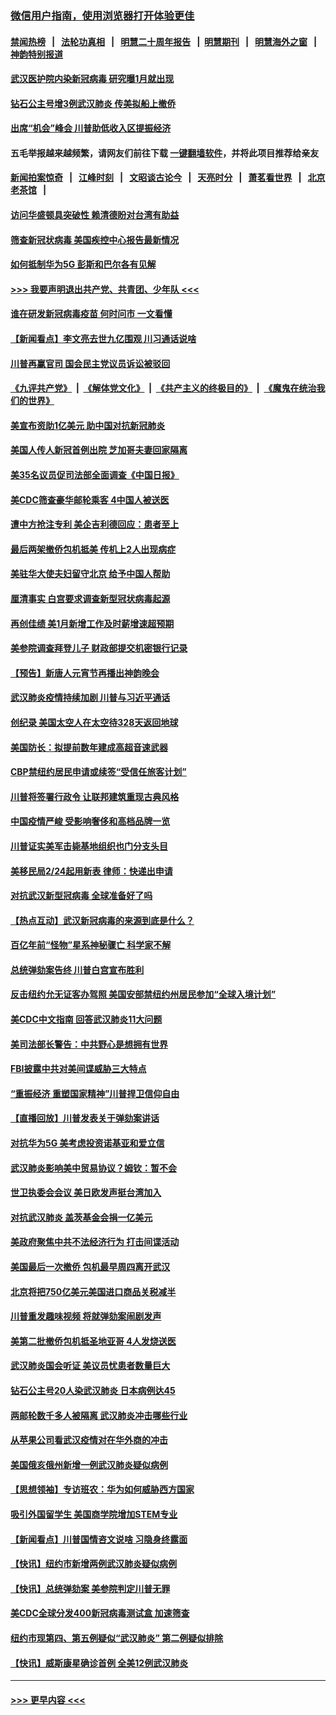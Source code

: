 ### [微信用户指南，使用浏览器打开体验更佳](https://github.com/gfw-breaker/banned-news1/blob/master/indexes/wechat-guide.md?t=0)
#### [禁闻热榜](热点新闻.md?t=0)  &nbsp;&nbsp;|&nbsp;&nbsp; [法轮功真相](https://github.com/gfw-breaker/truth/blob/master/README.md?t=0) &nbsp;&nbsp;|&nbsp;&nbsp; [明慧二十周年报告](https://github.com/gfw-breaker/mh-reports/blob/master/README.md?t=0) &nbsp;&nbsp;|&nbsp;&nbsp;[明慧期刊](https://github.com/gfw-breaker/mh-qikan) &nbsp;&nbsp;|&nbsp;&nbsp; [明慧海外之窗](https://github.com/gfw-breaker/mh-news/blob/master/README.md?t=0) &nbsp;&nbsp;|&nbsp;&nbsp; [神韵特别报道](https://github.com/gfw-breaker/mh-news/blob/master/shenyun.md?t=0)
#### [武汉医护院内染新冠病毒 研究曝1月就出现](../pages/nsc412/n11852928.md?t=02081722) 
#### [钻石公主号增3例武汉肺炎 传美拟船上撤侨](../pages/nsc412/n11853240.md?t=02081722) 
#### [出席“机会”峰会 川普助低收入区提振经济](../pages/nsc412/n11853232.md?t=02081722) 
#### 五毛举报越来越频繁，请网友们前往下载 [一键翻墙软件](https://github.com/gfw-breaker/ssr-accounts)，并将此项目推荐给亲友
#### [新闻拍案惊奇](https://github.com/gfw-breaker/banned-news1/blob/master/pages/link4.md) &nbsp;&nbsp;|&nbsp;&nbsp; [江峰时刻](https://github.com/gfw-breaker/banned-news1/blob/master/pages/link4.md) &nbsp;&nbsp;|&nbsp;&nbsp; [文昭谈古论今](https://github.com/gfw-breaker/banned-news1/blob/master/pages/link4.md) &nbsp;&nbsp;|&nbsp;&nbsp; [天亮时分](https://github.com/gfw-breaker/banned-news1/blob/master/pages/link4.md) &nbsp;&nbsp;|&nbsp;&nbsp; [萧茗看世界](https://github.com/gfw-breaker/banned-news1/blob/master/pages/link4.md) &nbsp;&nbsp;|&nbsp;&nbsp; [北京老茶馆](https://github.com/gfw-breaker/banned-news1/blob/master/pages/link4.md) &nbsp;&nbsp;|&nbsp;&nbsp; 
#### [访问华盛顿具突破性 赖清德盼对台湾有助益](../pages/nsc412/n11853129.md?t=02081722) 
#### [筛查新冠状病毒 美国疾控中心报告最新情况](../pages/nsc412/n11853070.md?t=02081722) 
#### [如何抵制华为5G 彭斯和巴尔各有见解](../pages/nsc412/n11852535.md?t=02081722) 
#### [>>> 我要声明退出共产党、共青团、少年队 <<<](https://github.com/begood0513/goodnews/blob/master/quit/letter.md) 
#### [谁在研发新冠病毒疫苗 何时问市 一文看懂](../pages/nsc412/n11852840.md?t=02081722) 
#### [【新闻看点】李文亮去世九亿围观 川习通话说啥](../pages/nsc412/n11852360.md?t=02081722) 
#### [川普再赢官司 国会民主党议员诉讼被驳回](../pages/nsc412/n11852287.md?t=02081722) 
#### [《九评共产党》](https://github.com/begood0513/9ping.md/blob/master/README.md) &nbsp;|&nbsp; [《解体党文化》](../../../../jtdwh.md/blob/master/README.md)  &nbsp;|&nbsp; [《共产主义的终极目的》](../../../../gczydzjmd.md/blob/master/README.md) &nbsp;|&nbsp; [《魔鬼在统治我们的世界》](../../../../mgztzwmdsj.md/blob/master/README.md) 
#### [美宣布资助1亿美元 助中国对抗新冠肺炎](../pages/nsc412/n11852531.md?t=02081722) 
#### [美国人传人新冠首例出院 芝加哥夫妻回家隔离](../pages/nsc412/n11852452.md?t=02081722) 
#### [美35名议员促司法部全面调查《中国日报》](../pages/nsc412/n11852435.md?t=02081722) 
#### [美CDC筛查豪华邮轮乘客 4中国人被送医](../pages/nsc412/n11852085.md?t=02081722) 
#### [遭中方抢注专利 美企吉利德回应：患者至上](../pages/nsc412/n11852037.md?t=02081722) 
#### [最后两架撤侨包机抵美 传机上2人出现病症](../pages/nsc412/n11852173.md?t=02081722) 
#### [美驻华大使夫妇留守北京 给予中国人帮助](../pages/nsc412/n11852165.md?t=02081722) 
#### [厘清事实 白宫要求调查新型冠状病毒起源](../pages/nsc412/n11852106.md?t=02081722) 
#### [再创佳绩 美1月新增工作及时薪增速超预期](../pages/nsc412/n11852174.md?t=02081722) 
#### [美参院调查拜登儿子 财政部提交机密银行记录](../pages/nsc412/n11851808.md?t=02081722) 
#### [【预告】新唐人元宵节再播出神韵晚会](../pages/nsc412/n11843192.md?t=02081722) 
#### [武汉肺炎疫情持续加剧 川普与习近平通话](../pages/nsc412/n11851613.md?t=02081722) 
#### [创纪录 美国太空人在太空待328天返回地球](../pages/nsc412/n11851266.md?t=02081722) 
#### [美国防长：拟提前数年建成高超音速武器](../pages/nsc412/n11850959.md?t=02081722) 
#### [CBP禁纽约居民申请或续签“受信任旅客计划”](../pages/nsc412/n11850857.md?t=02081722) 
#### [川普将签署行政令 让联邦建筑重现古典风格](../pages/nsc412/n11850654.md?t=02081722) 
#### [中国疫情严峻 受影响奢侈和高档品牌一览](../pages/nsc412/n11850319.md?t=02081722) 
#### [川普证实美军击毙基地组织也门分支头目](../pages/nsc412/n11850383.md?t=02081722) 
#### [美移民局2/24起用新表 律师：快递出申请](../pages/nsc412/n11848220.md?t=02081722) 
#### [对抗武汉新型冠病毒 全球准备好了吗](../pages/nsc412/n11850142.md?t=02081722) 
#### [【热点互动】武汉新冠病毒的来源到底是什么？](../pages/nsc412/n11849749.md?t=02081722) 
#### [百亿年前“怪物”星系神秘骤亡 科学家不解](../pages/nsc412/n11849863.md?t=02081722) 
#### [总统弹劾案告终 川普白宫宣布胜利](../pages/nsc412/n11849985.md?t=02081722) 
#### [反击纽约允无证客办驾照  美国安部禁纽约州居民参加“全球入境计划”](../pages/nsc412/n11849828.md?t=02081722) 
#### [美CDC中文指南 回答武汉肺炎11大问题](../pages/nsc412/n11849703.md?t=02081722) 
#### [美司法部长警告：中共野心是想拥有世界](../pages/nsc412/n11849769.md?t=02081722) 
#### [FBI披露中共对美间谍威胁三大特点](../pages/nsc412/n11849700.md?t=02081722) 
#### [“重振经济 重塑国家精神”川普捍卫信仰自由](../pages/nsc412/n11849641.md?t=02081722) 
#### [【直播回放】川普发表关于弹劾案讲话](../pages/nsc412/n11849472.md?t=02081722) 
#### [对抗华为5G 美考虑投资诺基亚和爱立信](../pages/nsc412/n11849510.md?t=02081722) 
#### [武汉肺炎影响美中贸易协议？姆钦：暂不会](../pages/nsc412/n11849497.md?t=02081722) 
#### [世卫执委会会议 美日欧发声挺台湾加入](../pages/nsc412/n11849433.md?t=02081722) 
#### [对抗武汉肺炎 盖茨基金会捐一亿美元](../pages/nsc412/n11848953.md?t=02081722) 
#### [美政府聚焦中共不法经济行为 打击间谍活动](../pages/nsc412/n11849322.md?t=02081722) 
#### [美国最后一次撤侨 包机最早周四离开武汉](../pages/nsc412/n11849395.md?t=02081722) 
#### [北京将把750亿美元美国进口商品关税减半](../pages/nsc412/n11848896.md?t=02081722) 
#### [川普重发趣味视频 将就弹劾案闹剧发声](../pages/nsc412/n11848715.md?t=02081722) 
#### [美第二批撤侨包机抵圣地亚哥 4人发烧送医](../pages/nsc412/n11847923.md?t=02081722) 
#### [武汉肺炎国会听证 美议员忧患者数量巨大](../pages/nsc412/n11844851.md?t=02081722) 
#### [钻石公主号20人染武汉肺炎 日本病例达45](../pages/nsc412/n11847823.md?t=02081722) 
#### [两邮轮数千多人被隔离 武汉肺炎冲击哪些行业](../pages/nsc412/n11847456.md?t=02081722) 
#### [从苹果公司看武汉疫情对在华外商的冲击](../pages/nsc412/n11847586.md?t=02081722) 
#### [美国俄亥俄州新增一例武汉肺炎疑似病例](../pages/nsc412/n11847714.md?t=02081722) 
#### [【思想领袖】专访班农：华为如何威胁西方国家](../pages/nsc412/n11847306.md?t=02081722) 
#### [吸引外国留学生 美国商学院增加STEM专业](../pages/nsc412/n11847417.md?t=02081722) 
#### [【新闻看点】川普国情咨文说啥 习隐身终露面](../pages/nsc412/n11847016.md?t=02081722) 
#### [【快讯】纽约市新增两例武汉肺炎疑似病例](../pages/nsc412/n11847250.md?t=02081722) 
#### [【快讯】总统弹劾案 美参院判定川普无罪](../pages/nsc412/n11847316.md?t=02081722) 
#### [美CDC全球分发400新冠病毒测试盒 加速筛查](../pages/nsc412/n11847260.md?t=02081722) 
#### [纽约市现第四、第五例疑似“武汉肺炎”   第二例疑似排除](../pages/nsc412/n11847332.md?t=02081722) 
#### [【快讯】威斯康星确诊首例 全美12例武汉肺炎](../pages/nsc412/n11847162.md?t=02081722) 

----
#### [ >>> 更早内容 <<< ](../indexes/nsc412-earlier.md)
